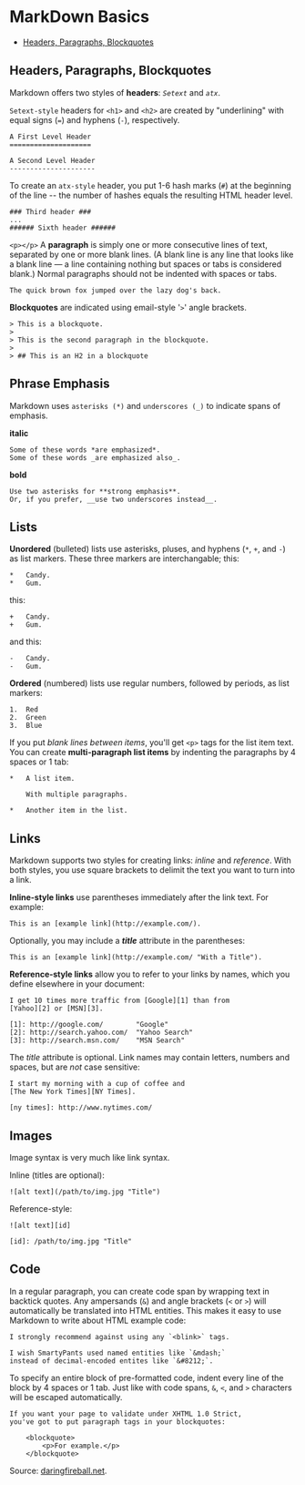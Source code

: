 # MarkDown Basics #
<!-- --------------- -->

*  [Headers, Paragraphs, Blockquotes](#headers-paragraphs-blockquotes)

## Headers, Paragraphs, Blockquotes ##
<!-- ---------------------------------- -->

Markdown offers two styles of __headers__: *`Setext`* and *`atx`*.

`Setext-style` headers for `<h1>` and `<h2>` are created by "underlining" with equal signs (`=`) and hyphens (`-`), respectively.

    A First Level Header
    ====================

    A Second Level Header
    ---------------------

To create an `atx-style` header, you put 1-6 hash marks (`#`) at the beginning of the line -- the number of hashes equals the resulting HTML header level.

    ### Third header ###
    ...
    ###### Sixth header ######

`<p></p>` A __paragraph__ is simply one or more consecutive lines of text, separated by one or more blank lines. (A blank line is any line that looks like a blank line — a line containing nothing but spaces or tabs is considered blank.) Normal paragraphs should not be indented with spaces or tabs.

    The quick brown fox jumped over the lazy dog's back.

__Blockquotes__ are indicated using email-style '`>`' angle brackets.

    > This is a blockquote.
    >
    > This is the second paragraph in the blockquote.
    >
    > ## This is an H2 in a blockquote


## Phrase Emphasis ##
<!-- ---------------------------------- -->


Markdown uses `asterisks (*)` and `underscores (_)` to indicate spans of emphasis.

__italic__

    Some of these words *are emphasized*.
    Some of these words _are emphasized also_.

__bold__

    Use two asterisks for **strong emphasis**.
    Or, if you prefer, __use two underscores instead__.

## Lists ##
<!-- ---------------------------------- -->


__Unordered__ (bulleted) lists use asterisks, pluses, and hyphens (`*`, `+`, and `-`) as list markers. These three markers are interchangable; this:

    *   Candy.
    *   Gum.

this:

    +   Candy.
    +   Gum.

and this:

    -   Candy.
    -   Gum.

__Ordered__ (numbered) lists use regular numbers, followed by periods, as list markers:

    1.  Red
    2.  Green
    3.  Blue

If you put _blank lines between items_, you'll get `<p>` tags for the list item text. You can create __multi-paragraph list items__ by indenting the paragraphs by 4 spaces or 1 tab:

    *   A list item.

        With multiple paragraphs.

    *   Another item in the list.

## Links ##
<!-- ---------------------------------- -->

Markdown supports two styles for creating links: *inline* and *reference*. With both styles, you use square brackets to delimit the text you want to turn into a link.

__Inline-style links__ use parentheses immediately after the link text.
For example:

    This is an [example link](http://example.com/).

Optionally, you may include a _**title**_ attribute in the parentheses:

    This is an [example link](http://example.com/ "With a Title").

__Reference-style links__ allow you to refer to your links by names, which you define elsewhere in your document:

    I get 10 times more traffic from [Google][1] than from
    [Yahoo][2] or [MSN][3].

    [1]: http://google.com/        "Google"
    [2]: http://search.yahoo.com/  "Yahoo Search"
    [3]: http://search.msn.com/    "MSN Search"

The _title_ attribute is optional. Link names may contain letters, numbers and spaces, but are *not* case sensitive:

    I start my morning with a cup of coffee and
    [The New York Times][NY Times].

    [ny times]: http://www.nytimes.com/

## Images ##
<!-- ---------------------------------- -->

Image syntax is very much like link syntax.

Inline (titles are optional):

    ![alt text](/path/to/img.jpg "Title")

Reference-style:

    ![alt text][id]

    [id]: /path/to/img.jpg "Title"

## Code ##
<!-- ---------------------------------- -->


In a regular paragraph, you can create code span by wrapping text in backtick quotes. Any ampersands (`&`) and angle brackets (`<` or `>`) will automatically be translated into HTML entities. This makes it easy to use Markdown to write about HTML example code:

    I strongly recommend against using any `<blink>` tags.

    I wish SmartyPants used named entities like `&mdash;`
    instead of decimal-encoded entites like `&#8212;`.

To specify an entire block of pre-formatted code, indent every line of the block by 4 spaces or 1 tab. Just like with code spans, `&`, `<`, and `>` characters will be escaped automatically.


    If you want your page to validate under XHTML 1.0 Strict,
    you've got to put paragraph tags in your blockquotes:

        <blockquote>
            <p>For example.</p>
        </blockquote>


Source: [daringfireball.net](http://daringfireball.net/projects/markdown/).
